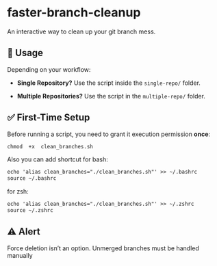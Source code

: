 # faster-branch-cleanup
An interactive way to clean up your git branch mess.

## 🧩 Usage
Depending on your workflow:

-  **Single Repository?**
Use the script inside the `single-repo/` folder.

-  **Multiple Repositories?**
Use the script in the `multiple-repo/` folder.  

## ✅ First-Time Setup
Before running a script, you need to grant it execution permission **once**:

```markdown
chmod  +x  clean_branches.sh
```

Also you can add shortcut
for bash:
```markdown
echo 'alias clean_branches="./clean_branches.sh"' >> ~/.bashrc
source ~/.bashrc
```
for zsh:
```markdown
echo 'alias clean_branches="./clean_branches.sh"' >> ~/.zshrc
source ~/.zshrc
```

## ⚠️ Alert
Force  deletion  isn’t  an  option.  Unmerged  branches  must  be  handled  manually
